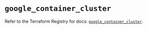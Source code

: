 # `google_container_cluster`

Refer to the Terraform Registry for docs: [`google_container_cluster`](https://registry.terraform.io/providers/hashicorp/google-beta/6.37.0/docs/resources/google_container_cluster).
